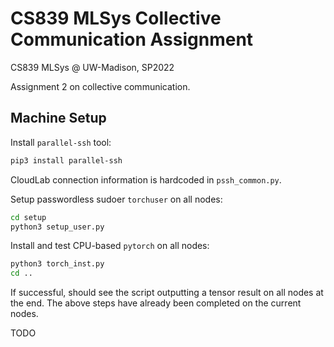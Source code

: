 # CS839 MLSys Collective Communication Assignment

CS839 MLSys @ UW-Madison, SP2022

Assignment 2 on collective communication.


## Machine Setup

Install `parallel-ssh` tool:

```bash
pip3 install parallel-ssh
```

CloudLab connection information is hardcoded in `pssh_common.py`.

Setup passwordless sudoer `torchuser` on all nodes:

```bash
cd setup
python3 setup_user.py
```

Install and test CPU-based `pytorch` on all nodes:

```bash
python3 torch_inst.py
cd ..
```

If successful, should see the script outputting a tensor result on all nodes at the end. The above steps have already been completed on the current nodes.


TODO
